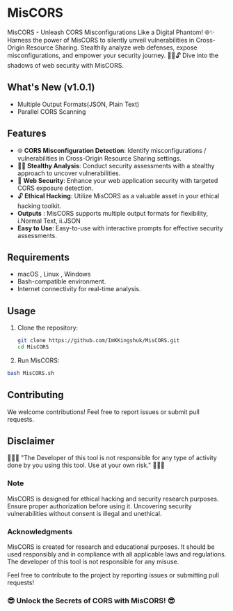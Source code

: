 # MisCORS

MisCORS - Unleash CORS Misconfigurations Like a Digital Phantom! 🌐✨ Harness the power of MisCORS to silently unveil vulnerabilities in Cross-Origin Resource Sharing. Stealthily analyze web defenses, expose misconfigurations, and empower your security journey. 🕵️‍♂️🔓 Dive into the shadows of web security with MisCORS.

## What's New (v1.0.1)

- Multiple Output Formats(JSON, Plain Text)
- Parallel CORS Scanning

## Features

- 🌐 **CORS Misconfiguration Detection**: Identify misconfigurations / vulnerabilities in Cross-Origin Resource Sharing settings.
- 🕵️‍♂️ **Stealthy Analysis**: Conduct security assessments with a stealthy approach to uncover vulnerabilities.
- 🚀 **Web Security**: Enhance your web application security with targeted CORS exposure detection.
- 🔓 **Ethical Hacking**: Utilize MisCORS as a valuable asset in your ethical hacking toolkit.
- **Outputs** : MisCORS supports multiple output formats for flexibility, i.Normal Text, ii.JSON
- **Easy to Use**: Easy-to-use with interactive prompts for effective security assessments.

## Requirements

- macOS , Linux , Windows
- Bash-compatible environment.
- Internet connectivity for real-time analysis.

## Usage

1. Clone the repository:

   ```bash
   git clone https://github.com/ImKKingshuk/MisCORS.git
   cd MisCORS

   ```

2. Run MisCORS:

```bash
bash MisCORS.sh
```

## Contributing

We welcome contributions! Feel free to report issues or submit pull requests.

## Disclaimer

🌟🌟🌟 "The Developer of this tool is not responsible for any type of activity done by you using this tool. Use at your own risk." 🌟🌟🌟

### Note

MisCORS is designed for ethical hacking and security research purposes. Ensure proper authorization before using it. Uncovering security vulnerabilities without consent is illegal and unethical.

### Acknowledgments

MisCORS is created for research and educational purposes. It should be used responsibly and in compliance with all applicable laws and regulations. The developer of this tool is not responsible for any misuse.

Feel free to contribute to the project by reporting issues or submitting pull requests!

### 😎 Unlock the Secrets of CORS with MisCORS! 😎
